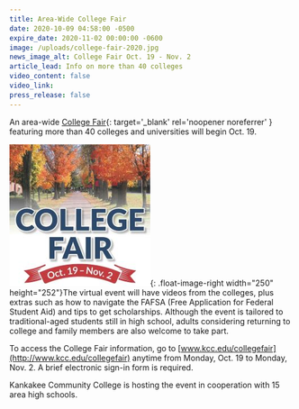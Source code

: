 ```yaml
---
title: Area-Wide College Fair
date: 2020-10-09 04:58:00 -0500
expire_date: 2020-11-02 00:00:00 -0600
image: /uploads/college-fair-2020.jpg
news_image_alt: College Fair Oct. 19 - Nov. 2
article_lead: Info on more than 40 colleges
video_content: false
video_link:
press_release: false
---
```


An area-wide [College Fair](/uploads/pdf/College-Fair-Flier-2020.pdf){: target='_blank' rel='noopener noreferrer' } featuring more than 40 colleges and universities will begin Oct. 19.

![](/uploads/college-fair-2020-article.jpg){: .float-image-right width="250" height="252"}The virtual event will have videos from the colleges, plus extras such as how to navigate the FAFSA (Free Application for Federal Student Aid) and tips to get scholarships. Although the event is tailored to traditional-aged students still in high school, adults considering returning to college and family members are also welcome to take part.

To access the College Fair information, go to [www.kcc.edu/collegefair](http://www.kcc.edu/collegefair) anytime from Monday, Oct. 19 to Monday, Nov. 2. A brief electronic sign-in form is required.

Kankakee Community College is hosting the event in cooperation with 15 area high schools.